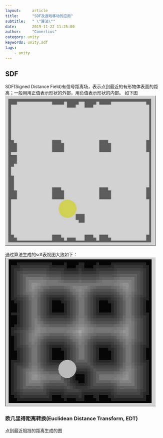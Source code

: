```yaml
---
layout:     article
title:      "SDF及游戏移动的应用"
subtitle:   " \"算法\""
date:       2019-11-22 11:25:00
author:     "Conerlius"
category: unity
keywords: unity,sdf
tags:
    - unity
---
```


## SDF
SDF(Signed Distance Field)有信号距离场，表示点到最近的有形物体表面的距离；一般用用正值表示形状的外部，用负值表示形状的内部。
如下图
![png](/images/Algorithm/sdf_1.jpg)

通过算法生成的sdf表视图大致如下：
![png](/images/Algorithm/sdf_2.png)
### 欧几里得距离转换(Euclidean Distance Transform, EDT)
点到最近阻挡的距离生成的图